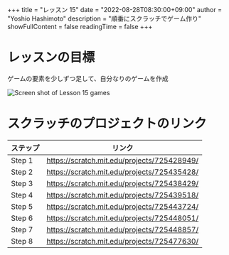 +++
title = "レッスン 15"
date = "2022-08-28T08:30:00+09:00"
author = "Yoshio Hashimoto"
description = "順番にスクラッチでゲーム作り"
showFullContent = false
readingTime = false
+++

# レッスンの目標
ゲームの要素を少しずつ足して、自分なりのゲームを作成

![Screen shot of Lesson 15 games](/images/lesson15.png)

# スクラッチのプロジェクトのリンク
|ステップ|リンク|
|----|----|
|Step 1|https://scratch.mit.edu/projects/725428949/|
|Step 2|https://scratch.mit.edu/projects/725435428/|
|Step 3|https://scratch.mit.edu/projects/725438429/|
|Step 4|https://scratch.mit.edu/projects/725439518/|
|Step 5|https://scratch.mit.edu/projects/725443724/|
|Step 6|https://scratch.mit.edu/projects/725448051/|
|Step 7|https://scratch.mit.edu/projects/725448857/|
|Step 8|https://scratch.mit.edu/projects/725477630/|
